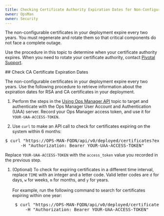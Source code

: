 ```yaml
---
title: Checking Certificate Authority Expiration Dates for Non-Configurable TLS/SSL Certificates 
owner: OpsMan
owner: Security
---
```


The non-configurable certificates in your deployment expire every two years.
You must regenerate and rotate them so that critical components do not face a complete outage.

Use the procedure in this topic to determine when your certificate authority expires.
When you need to rotate your certificate authority, contact [Pivotal Support](http://support.pivotal.io/).

##<a id='cert-expiry'></a> Check CA Certificate Expiration Dates

The non-configurable certificates in your deployment expire every two years.
Use the following procedure to retrieve information about the expiration dates for RSA and CA certificates in your deployment.

1. Perform the steps in the [Using Ops Manager API](../../customizing/ops-man-api.html) topic to target and authenticate with the Ops Manager User Account and Authentication (UAA) server. Record your Ops Manager access token, and use it for `YOUR-UAA-ACCESS-TOKEN`.

1. Use `curl` to make an API call to check for certificates expiring on the system within 6 months:
<pre>
$ curl "https<span>:</span>//OPS-MAN-FQDN/api/v0/deployed/certificates?expires\_within=6m" \
      -H "Authorization: Bearer YOUR-UAA-ACCESS-TOKEN"
</pre>
  Replace `YOUR-UAA-ACCESS-TOKEN` with the <code>access_token</code> value you recorded in the previous step.

1. (Optional) To check for expiring certificates in a different time interval, replace `TIME` with an integer and a letter code. Valid letter codes are `d` for days, `w` for weeks, `m` for months, and `y` for years.<br><br>
    For example, run the following command to search for certificates expiring within one year:
    <pre>
    $ curl "https<span>:</span>//OPS-MAN-FQDN/api/v0/deployed/certificates?expires_within=1y" \
        -H "Authorization: Bearer YOUR-UAA-ACCESS-TOKEN"
    </pre>

